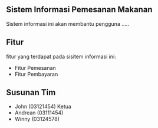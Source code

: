 ## Sistem Informasi Pemesanan Makanan

Sistem informasi ini akan membantu pengguna .....

## Fitur

fitur yang terdapat pada sisitem informasi ini:

- Fitur Pemesanan
- Fitur Pembayaran

## Susunan Tim
- John (03121454) Ketua
- Andrean (03111454)
- Winny (03124578)
